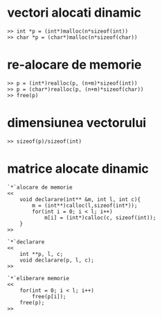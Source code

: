 # vectori alocati dinamic
    >> int *p = (int*)malloc(n*sizeof(int))
    >> char *p = (char*)malloc(n*sizeof(char))

# re-alocare de memorie
    >> p = (int*)realloc(p, (n+m)*sizeof(int))
    >> p = (char*)realloc(p, (n+m)*sizeof(char))
    >> free(p)

# dimensiunea vectorului
    >> sizeof(p)/sizeof(int)

# matrice alocate dinamic
    `*`alocare de memorie
    <<
        void declarare(int** &m, int l, int c){
            m = (int**)calloc(l,sizeof(int*));
            for(int i = 0; i < l; i++)
                m[i] = (int*)calloc(c, sizeof(int));
        }
    >>
    
    `*`declarare
    <<
        int **p, l, c;
        void declarare(p, l, c);
    >>

    `*`eliberare memorie
    <<
        for(int = 0; i < l; i++)
            free(p[i]);
        free(p);
    >>
